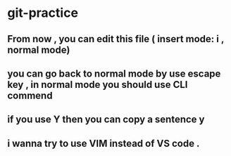 # git-practice

## From now , you can edit this file ( insert mode: i , normal mode)

## you can go back to normal mode by use escape key , in normal mode you should use CLI commend 
## if you use Y then you can copy a sentence y 
## i wanna try to use VIM instead of VS code . 
 

 




